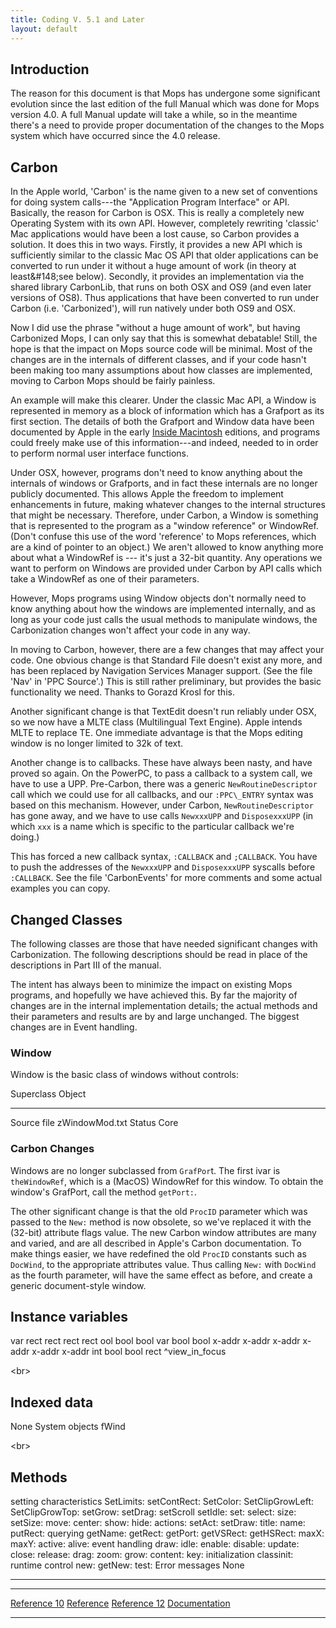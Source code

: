 ```yaml
---
title: Coding V. 5.1 and Later
layout: default
---
```


## Introduction

The reason for this document is that Mops has undergone some significant
evolution since the last edition of the full Manual which was done for
Mops version 4.0. A full Manual update will take a while, so in the
meantime there's a need to provide proper documentation of the changes
to the Mops system which have occurred since the 4.0 release.

Carbon
------

In the Apple world, 'Carbon' is the name given to a new set
of conventions for doing system calls---the "Application
Program Interface" or API. Basically, the reason for Carbon is
OSX. This is really a completely new Operating System with its own API.
However, completely rewriting 'classic' Mac applications
would have been a lost cause, so Carbon provides a solution. It does
this in two ways. Firstly, it provides a new API which is sufficiently
similar to the classic Mac OS API that older applications can be
converted to run under it without a huge amount of work (in theory at
least&\#148;see below). Secondly, it provides an implementation via the
shared library CarbonLib, that runs on both OSX and OS9 (and even later
versions of OS8). Thus applications that have been converted to run
under Carbon (i.e. 'Carbonized'), will run natively under
both OS9 and OSX.

Now I did use the phrase "without a huge amount of work",
but having Carbonized Mops, I can only say that this is somewhat
debatable! Still, the hope is that the impact on Mops source code will
be minimal. Most of the changes are in the internals of different
classes, and if your code hasn't been making too many assumptions about
how classes are implemented, moving to Carbon Mops should be fairly
painless.

An example will make this clearer. Under the classic Mac API, a Window
is represented in memory as a block of information which has a Grafport
as its first section. The details of both the Grafport and Window data
have been documented by Apple in the early [Inside
Macintosh](http://developer.apple.com/techpubs/mac/IAC/IAC-2.html)
editions, and programs could freely make use of this
information---and indeed, needed to in order to perform normal user
interface functions.

Under OSX, however, programs don't need to know anything about the
internals of windows or Grafports, and in fact these internals are no
longer publicly documented. This allows Apple the freedom to implement
enhancements in future, making whatever changes to the internal
structures that might be necessary. Therefore, under Carbon, a Window is
something that is represented to the program as a "window
reference" or WindowRef. (Don't confuse this use of the word
'reference' to Mops references, which are a kind of pointer
to an object.) We aren't allowed to know anything more about what a
WindowRef is --- it's just a 32-bit quantity. Any operations we
want to perform on Windows are provided under Carbon by API calls which
take a WindowRef as one of their parameters.

However, Mops programs using Window objects don't normally need to know
anything about how the windows are implemented internally, and as long
as your code just calls the usual methods to manipulate windows, the
Carbonization changes won't affect your code in any way.

In moving to Carbon, however, there are a few changes that may affect
your code. One obvious change is that Standard File doesn't exist any
more, and has been replaced by Navigation Services Manager support. (See
the file 'Nav' in 'PPC Source'.) This is still
rather preliminary, but provides the basic functionality we need. Thanks
to Gorazd Krosl for this.

Another significant change is that TextEdit doesn't run reliably under
OSX, so we now have a MLTE class (Multilingual Text Engine). Apple
intends MLTE to replace TE. One immediate advantage is that the Mops
editing window is no longer limited to 32k of text.

Another change is to callbacks. These have always been nasty, and have
proved so again. On the PowerPC, to pass a callback to a system call, we
have to use a UPP. Pre-Carbon, there was a generic
`NewRoutineDescriptor` call which we could use for all
callbacks, and our `:PPC\_ENTRY` syntax was based on this
mechanism. However, under Carbon, `NewRoutineDescriptor`
has gone away, and we have to use calls `NewxxxUPP` and
`DisposexxxUPP` (in which `xxx` is a name
which is specific to the particular callback we're doing.)

This has forced a new callback syntax, `:CALLBACK` and
`;CALLBACK`. You have to push the addresses of the
`NewxxxUPP` and `DisposexxxUPP` syscalls
before `:CALLBACK`. See the file
'CarbonEvents' for more comments and some actual examples
you can copy.

Changed Classes
---------------

The following classes are those that have needed significant changes
with Carbonization. The following descriptions should be read in place
of the descriptions in Part III of the manual.

The intent has always been to minimize the impact on existing Mops
programs, and hopefully we have achieved this. By far the majority of
changes are in the internal implementation details; the actual methods
and their parameters and results are by and large unchanged. The biggest
changes are in Event handling.

### Window

Window is the basic class of windows without controls:

  Superclass    Object
  ------------- ----------------
  Source file   zWindowMod.txt
  Status        Core

### Carbon Changes

Windows are no longer subclassed from `GrafPor`t. The
first ivar is `theWindowRef`, which is a (MacOS)
WindowRef for this window. To obtain the window's GrafPort, call the
method `getPort:`.

The other significant change is that the old `ProcID`
parameter which was passed to the `New:` method is now
obsolete, so we've replaced it with the (32-bit) attribute flags value.
The new Carbon window attributes are many and varied, and are all
described in Apple's Carbon documentation. To make things easier, we
have redefined the old `ProcID` constants such as
`DocWind`, to the appropriate attributes value. Thus
calling `New:` with `DocWind` as the
fourth parameter, will have the same effect as before, and create a
generic document-style window.

  Instance variables
  --------------------
  var
  rect
  rect
  rect
  rect
  ool
  bool
  bool
  var
  bool
  bool
  x-addr
  x-addr
  x-addr
  x-addr
  x-addr
  x-addr
  int
  bool
  bool
  rect
  \^view\_in\_focus

\<br\>

  Indexed data
  ----------------
  None
  System objects
  fWind

\<br\>

  Methods
  -------------------------
  setting characteristics
  SetLimits:
  setContRect:
  SetColor:
  SetClipGrowLeft:
  SetClipGrowTop:
  setGrow:
  setDrag:
  setScroll
  setIdle:
  set:
  select:
  size:
  setSize:
  move:
  center:
  show:
  hide:
  actions:
  setAct:
  setDraw:
  title:
  name:
  putRect:
  querying
  getName:
  getRect:
  getPort:
  getVSRect:
  getHSRect:
  maxX:
  maxY:
  active:
  alive:
  event handling
  draw:
  idle:
  enable:
  disable:
  update:
  close:
  release:
  drag:
  zoom:
  grow:
  content:
  key:
  initialization
  classinit:
  runtime control
  new:
  getNew:
  test:
  Error messages
  None

------------------------------------------------------------------------

  ------------------------------------------- ----------------------------------- -----------------------------------------
  [Reference 10](Reference_10)     [Reference](Reference)   [Reference 12](Reference_12)
  [Documentation](Documentation)                                       
  ------------------------------------------- ----------------------------------- -----------------------------------------



